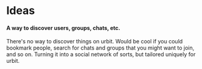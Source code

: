 # Ideas

#### A way to discover users, groups, chats, etc.

There's no way to discover things on urbit. Would be cool if you could bookmark people, search for chats and groups that you might want to join, and so on. Turning it into a social network of sorts, but tailored uniquely for urbit.
